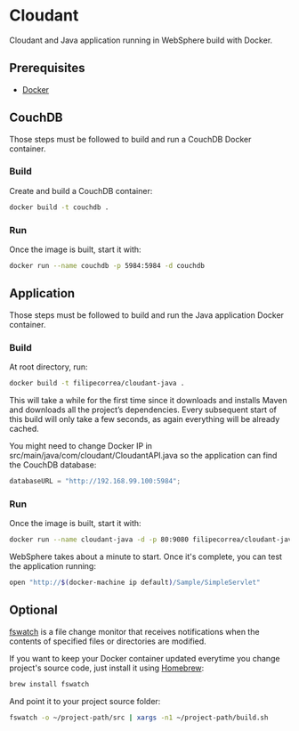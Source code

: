 # Cloudant

Cloudant and Java application running in WebSphere build with Docker.

## Prerequisites

- [Docker]

## CouchDB

Those steps must be followed to build and run a CouchDB Docker container.

### Build

Create and build a CouchDB container:

```sh
docker build -t couchdb .
```

### Run

Once the image is built, start it with:

```sh
docker run --name couchdb -p 5984:5984 -d couchdb
```

## Application

Those steps must be followed to build and run the Java application Docker container.

### Build

At root directory, run:

```sh
docker build -t filipecorrea/cloudant-java .
```

This will take a while for the first time since it downloads and installs Maven and downloads all the project’s dependencies. Every subsequent start of this build will only take a few seconds, as again everything will be already cached.

You might need to change Docker IP in src/main/java/com/cloudant/CloudantAPI.java so the application can find the CouchDB database:

```java
databaseURL = "http://192.168.99.100:5984";
```

### Run

Once the image is built, start it with:

```sh
docker run --name cloudant-java -d -p 80:9080 filipecorrea/cloudant-java
```

WebSphere takes about a minute to start. Once it's complete, you can test the application running:

```sh
open "http://$(docker-machine ip default)/Sample/SimpleServlet"
```

## Optional

[fswatch] is a file change monitor that receives notifications when the contents of specified files or directories are modified.

If you want to keep your Docker container updated everytime you change project's source code, just install it using [Homebrew]:

```sh
brew install fswatch
```

And point it to your project source folder:

```sh
fswatch -o ~/project-path/src | xargs -n1 ~/project-path/build.sh
```

[Docker]: <http://docker.com>
[fswatch]: <https://github.com/emcrisostomo/fswatch>
[Homebrew]: <http://brew.sh>
